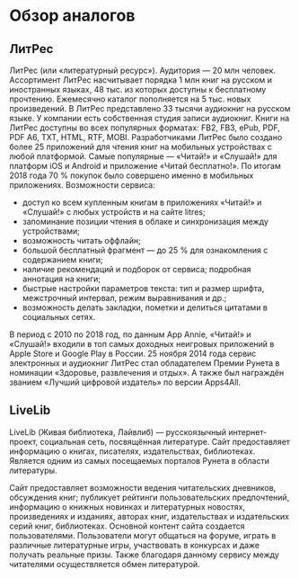 # Обзор аналогов

## ЛитРес

ЛитРес (или «литературный ресурс»). Аудитория — 20 млн человек. Ассортимент ЛитРес насчитывает порядка 1 млн книг на русском и иностранных языках, 48 тыс. из которых доступны к бесплатному прочтению. Ежемесячно каталог пополняется на 5 тыс. новых произведений. В ЛитРес представлено 33 тысячи аудиокниг на русском языке. У компании есть собственная студия записи аудиокниг. Книги на ЛитРес доступны во всех популярных форматах: FB2, FB3, ePub, PDF, PDF A6, TXT, HTML, RTF, MOBI. Разработчиками ЛитРес было создано более 25 приложений для чтения книг на мобильных устройствах с любой платформой. Самые популярные — «Читай!» и «Слушай!» для платформ iOS и Android и приложение «Читай бесплатно!». По итогам 2018 года 70 % покупок было совершено именно в мобильных приложениях. Возможности сервиса:

- доступ ко всем купленным книгам в приложениях «Читай!» и «Слушай!» с любых устройств и на сайте litres;
- запоминание позиции чтения в облаке и синхронизация между устройствами;
- возможность читать оффлайн;
- большой бесплатный фрагмент — до 25 % для ознакомления с содержанием книги;
- наличие рекомендаций и подборок от сервиса;
подробная аннотация на книги;
- быстрые настройки параметров текста: тип и размер шрифта, межстрочный интервал, режим выравнивания и др.;
- возможность делать закладки, пометки и делиться цитатами в социальных сетях.

В период с 2010 по 2018 год, по данным App Annie, «Читай!» и «Слушай!» входили в топ самых доходных неигровых приложений в Apple Store и Google Play в России. 25 ноября 2014 года сервис электронных и аудиокниг ЛитРес стал обладателем Премии Рунета в номинации «Здоровье, развлечения и отдых». А также был награждён званием «Лучший цифровой издатель» по версии Apps4All.

## LiveLib

LiveLib (Живая библиотека, Лайвлиб) — русскоязычный интернет-проект, социальная сеть, посвящённая литературе. Сайт предоставляет информацию о книгах, писателях, издательствах, библиотеках. Является одним из самых посещаемых порталов Рунета в области литературы.

Сайт предоставляет возможности ведения читательских дневников, обсуждения книг; публикует рейтинги пользовательских предпочтений, информацию о книжных новинках и литературных новостях, произведениях и изданиях, авторах книг, издательствах и издательских серий книг, библиотеках. Основной контент сайта создается пользователями. Пользователи могут общаться на форуме, играть в различные литературные игры, участвовать в конкурсах и даже получать реальные призы. Также благодаря данному сервису между читателями осуществляется обмен литературой.


